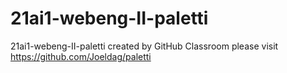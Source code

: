 # 21ai1-webeng-II-paletti
21ai1-webeng-II-paletti created by GitHub Classroom
please visit https://github.com/Joeldag/paletti
